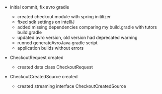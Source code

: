 
- initial commit, fix avro gradle
    - created checkout module with spring initilizer
    - fixed sdk settings on intelliJ
    - added missing dependencies comparing my build.gradle with tutors build.gradle
    - updated avro version, old version had deprecated warning
    - runned generateAvroJava gradle script
    - application builds without errors 

- CheckoutRequest created
    - created data class CheckoutRequest

- CheckoutCreatedSource created
    - created streaming interface CheckoutCreatedSource



